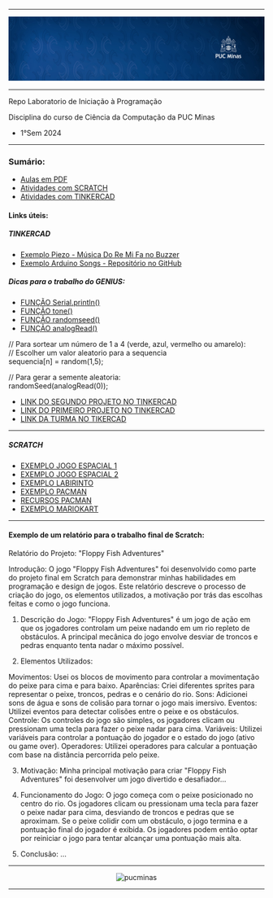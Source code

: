 -----

<img alt="pucminas" src="https://github.com/joaopauloaramuni/joaopauloaramuni/blob/main/img/FUNDOCOREUCAPA.jpg?raw=true"/>

-----

Repo Laboratorio de Iniciação à Programação

Disciplina do curso de Ciência da Computação da PUC Minas 

- 1°Sem 2024

-----

### Sumário:
- [Aulas em PDF](https://github.com/joaopauloaramuni/laboratorio-de-iniciacao-a-programacao/tree/main/PDF)
- [Atividades com SCRATCH](https://github.com/joaopauloaramuni/laboratorio-de-iniciacao-a-programacao/tree/main/SCRATCH)
- [Atividades com TINKERCAD](https://github.com/joaopauloaramuni/laboratorio-de-iniciacao-a-programacao/tree/main/TINKERCAD)

#### Links úteis:

##### TINKERCAD

- [Exemplo Piezo - Música Do Re Mi Fa no Buzzer](https://www.tinkercad.com/things/aM5CrCyPsk3-musica-do-re-mi-fa-no-buzzer?sharecode=b1cv6yhNJ4K3S4Nizf7RTXKxM89S2m4DKHRL6VDUUjM)
- [Exemplo Arduino Songs - Repositório no GitHub](https://github.com/robsoncouto/arduino-songs)

##### Dicas para o trabalho do GENIUS:

- [FUNÇÃO Serial.println()](https://www.arduino.cc/reference/pt/language/functions/communication/serial/println/)
- [FUNÇÃO tone()](https://www.arduino.cc/reference/pt/language/functions/advanced-io/tone/)
- [FUNÇÃO randomseed()](https://www.arduino.cc/reference/pt/language/functions/random-numbers/randomseed/)
- [FUNÇÃO analogRead()](https://www.arduino.cc/reference/pt/language/functions/analog-io/analogread/)

// Para sortear um número de 1 a 4 (verde, azul, vermelho ou amarelo):<br>
// Escolher um valor aleatorio para a sequencia<br>
sequencia[n] = random(1,5);<br>

// Para gerar a semente aleatoria:<br>
randomSeed(analogRead(0));

- [LINK DO SEGUNDO PROJETO NO TINKERCAD](https://www.tinkercad.com/things/caJB5BoGqT5-segundoprj?sharecode=QOZkeGFn7rutd8pNzPoW4TDYIsgxIswnG3CQIYtr9-Q)
- [LINK DO PRIMEIRO PROJETO NO TINKERCAD](https://www.tinkercad.com/things/8eiV2qBfo7p-primeiroprj?sharecode=RDpDAr_wetgqmD450qSU3mOcuxu7ifrfz_gJ4tp3uXc)
- [LINK DA TURMA NO TIKERCAD](https://www.tinkercad.com/joinclass/JWLN7XVLG)

-----

##### SCRATCH

- [EXEMPLO JOGO ESPACIAL 1](https://scratch.mit.edu/projects/976796355/editor/)
- [EXEMPLO JOGO ESPACIAL 2](https://scratch.mit.edu/projects/979046219/editor/)
- [EXEMPLO LABIRINTO](https://scratch.mit.edu/projects/1005948595/editor/)
- [EXEMPLO PACMAN](https://scratch.mit.edu/projects/13701368/editor/)
- [RECURSOS PACMAN](https://tinyurl.com/pac-man-recursos)
- [EXEMPLO MARIOKART](https://scratch.mit.edu/projects/46578586/editor/)

-----

#### Exemplo de um relatório para o trabalho final de Scratch:

Relatório do Projeto: "Floppy Fish Adventures"

Introdução:
O jogo "Floppy Fish Adventures" foi desenvolvido como parte do projeto final em Scratch para demonstrar minhas habilidades em programação e design de jogos. Este relatório descreve o processo de criação do jogo, os elementos utilizados, a motivação por trás das escolhas feitas e como o jogo funciona.

1. Descrição do Jogo:
"Floppy Fish Adventures" é um jogo de ação em que os jogadores controlam um peixe nadando em um rio repleto de obstáculos. A principal mecânica do jogo envolve desviar de troncos e pedras enquanto tenta nadar o máximo possível.

2. Elementos Utilizados:

Movimentos: Usei os blocos de movimento para controlar a movimentação do peixe para cima e para baixo.
Aparências: Criei diferentes sprites para representar o peixe, troncos, pedras e o cenário do rio.
Sons: Adicionei sons de água e sons de colisão para tornar o jogo mais imersivo.
Eventos: Utilizei eventos para detectar colisões entre o peixe e os obstáculos.
Controle: Os controles do jogo são simples, os jogadores clicam ou pressionam uma tecla para fazer o peixe nadar para cima.
Variáveis: Utilizei variáveis para controlar a pontuação do jogador e o estado do jogo (ativo ou game over).
Operadores: Utilizei operadores para calcular a pontuação com base na distância percorrida pelo peixe.

3. Motivação:
Minha principal motivação para criar "Floppy Fish Adventures" foi desenvolver um jogo divertido e desafiador… 

4. Funcionamento do Jogo:
O jogo começa com o peixe posicionado no centro do rio. Os jogadores clicam ou pressionam uma tecla para fazer o peixe nadar para cima, desviando de troncos e pedras que se aproximam. Se o peixe colidir com um obstáculo, o jogo termina e a pontuação final do jogador é exibida. Os jogadores podem então optar por reiniciar o jogo para tentar alcançar uma pontuação mais alta.

5. Conclusão:
…

-----

<div align="center">
  <img width="70%" alt="pucminas" src="https://github.com/joaopauloaramuni/joaopauloaramuni/blob/main/img/engsoft.png?raw=true"/>
</div>

-----
